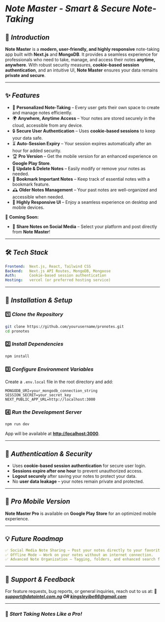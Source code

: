 # ***Note Master - Smart & Secure Note-Taking***

## 🚀 ***Introduction***

**Note Master** is a **modern, user-friendly, and highly responsive** note-taking app built with **Next.js** and **MongoDB**. It provides a seamless experience for professionals who need to take, manage, and access their notes **anytime, anywhere**. With robust security measures, **cookie-based session authentication**, and an intuitive UI, **Note Master** ensures your data remains **private and secure**.

---

## ✨ ***Features***

- 📝 **Personalized Note-Taking** – Every user gets their own space to create and manage notes efficiently.
- 🌍 **Anywhere, Anytime Access** – Your notes are stored securely in the cloud, accessible from any device.
- 🔒 **Secure User Authentication** – Uses **cookie-based sessions** to keep your data safe.
- ⏳ **Auto-Session Expiry** – Your session expires automatically after an hour for added security.
- 🏆 **Pro Version** – Get the mobile version for an enhanced experience on **Google Play Store**.
- 📑 **Update & Delete Notes** – Easily modify or remove your notes as needed.
- 🔖 **Bookmark Important Notes** – Keep track of essential notes with a bookmark feature.
- 🕰 **Older Notes Management** – Your past notes are well-organized and accessible when needed.
- 📱 **Highly Responsive UI** – Enjoy a seamless experience on desktop and mobile devices.

🚀 **Coming Soon:**

- 📲 **Share Notes on Social Media** – Select your platform and post directly from **Note Master**!

---

## 🛠️ ***Tech Stack***

```yaml
Frontend:  Next.js, React, Tailwind CSS
Backend:   Next.js API Routes, MongoDB, Mongoose
Auth:      Cookie-based session authentication
Hosting:   vercel (or preferred hosting service)
```

---

## 🔧 ***Installation & Setup***

### 1️⃣ ***Clone the Repository***

```sh
git clone https://github.com/yourusername/pronotes.git
cd pronotes
```

### 2️⃣ ***Install Dependencies***

```sh
npm install
```

### 3️⃣ ***Configure Environment Variables***

Create a `.env.local` file in the root directory and add:

```env
MONGODB_URI=your_mongodb_connection_string
SESSION_SECRET=your_secret_key
NEXT_PUBLIC_APP_URL=http://localhost:3000
```

### 4️⃣ ***Run the Development Server***

```sh
npm run dev
```

App will be available at **[http://localhost:3000](http://localhost:3000)**.

---

## 🔑 ***Authentication & Security***

- Uses **cookie-based session authentication** for secure user login.
- **Sessions expire after one hour** to prevent unauthorized access.
- **Logout securely** after saving your notes to protect your data.
- No **user data leakage** – your notes remain private and protected.

---

## 📱 ***Pro Mobile Version***

**Note Master Pro** is available on **Google Play Store** for an optimized mobile experience.

---

## 💡 ***Future Roadmap***

```yaml
✅ Social Media Note Sharing – Post your notes directly to your favorite platforms.
✅ Offline Mode – Work on your notes without an internet connection.
✅ Advanced Note Organization – Tagging, folders, and enhanced search functionality.
```

---

## 💌 ***Support & Feedback***

For feature requests, bug reports, or general inquiries, reach out to us at:
📧 ***[support@dataintel.com.ng](mailto:support@dataintel.com.ng) OR kingsleyibe66@gmail.com***

---

### 🎉 ***Start Taking Notes Like a Pro!***



